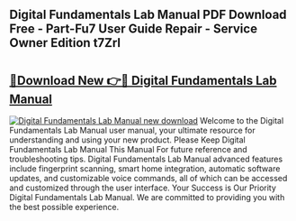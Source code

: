 ## Digital Fundamentals Lab Manual PDF Download Free - Part-Fu7 User Guide Repair - Service Owner Edition t7Zrl

# <h2><a href="http://bc40536.oget.top/?id=Digital+Fundamentals+Lab+Manual">🔗Download New 👉🔴 Digital Fundamentals Lab Manual</a></h2>

[![Digital Fundamentals Lab Manual new download](https://i.imgur.com/5g1atiW.png)](http://bc40536.oget.top/?id=Digital+Fundamentals+Lab+Manual)
Welcome to the Digital Fundamentals Lab Manual user manual, your ultimate resource for understanding and using your new product. Please Keep Digital Fundamentals Lab Manual This Manual For future reference and troubleshooting tips. Digital Fundamentals Lab Manual advanced features include fingerprint scanning, smart home integration, automatic software updates, and customizable voice commands, all of which can be accessed and customized through the user interface. Your Success is Our Priority Digital Fundamentals Lab Manual. We are committed to providing you with the best possible experience.
